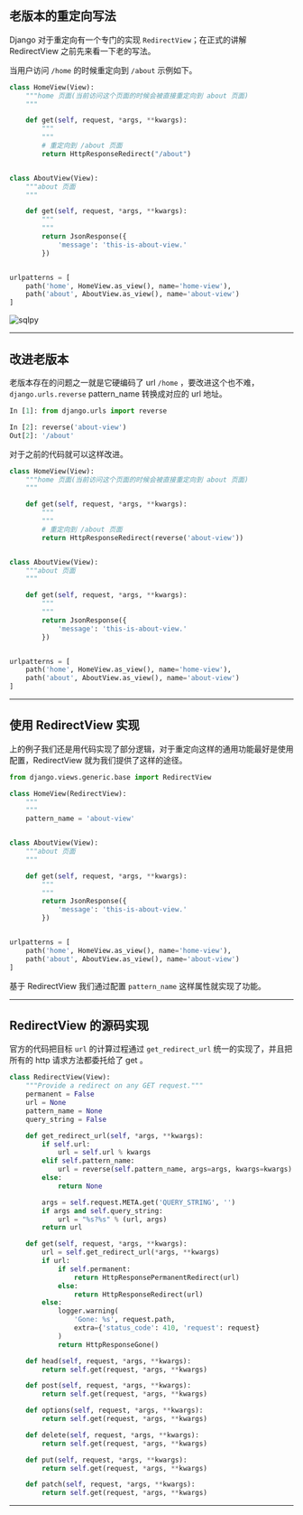 ## 老版本的重定向写法

Django 对于重定向有一个专门的实现 `RedirectView`；在正式的讲解 RedirectView 之前先来看一下老的写法。

当用户访问 `/home` 的时候重定向到 `/about` 示例如下。
```python
class HomeView(View):
    """home 页面(当前访问这个页面的时候会被直接重定向到 about 页面)
    """

    def get(self, request, *args, **kwargs):
        """
        """
        # 重定向到 /about 页面
        return HttpResponseRedirect("/about")


class AboutView(View):
    """about 页面
    """

    def get(self, request, *args, **kwargs):
        """
        """
        return JsonResponse({
            'message': 'this-is-about-view.'
        })


urlpatterns = [
    path('home', HomeView.as_view(), name='home-view'),
    path('about', AboutView.as_view(), name='about-view')
]

```

![sqlpy](static/2020-28/sqlpy-redirector-view.jpg)

---

## 改进老版本
老版本存在的问题之一就是它硬编码了 url `/home` ，要改进这个也不难，`django.urls.reverse` pattern_name 转换成对应的 url 地址。
```python
In [1]: from django.urls import reverse 

In [2]: reverse('about-view')                                                   
Out[2]: '/about'
```
对于之前的代码就可以这样改进。
```python
class HomeView(View):
    """home 页面(当前访问这个页面的时候会被直接重定向到 about 页面)
    """

    def get(self, request, *args, **kwargs):
        """
        """
        # 重定向到 /about 页面
        return HttpResponseRedirect(reverse('about-view'))


class AboutView(View):
    """about 页面
    """

    def get(self, request, *args, **kwargs):
        """
        """
        return JsonResponse({
            'message': 'this-is-about-view.'
        })


urlpatterns = [
    path('home', HomeView.as_view(), name='home-view'),
    path('about', AboutView.as_view(), name='about-view')
]

```

---

## 使用 RedirectView 实现
上的例子我们还是用代码实现了部分逻辑，对于重定向这样的通用功能最好是使用配置，RedirectView 就为我们提供了这样的途径。
```python
from django.views.generic.base import RedirectView

class HomeView(RedirectView):
    """
    """
    pattern_name = 'about-view'


class AboutView(View):
    """about 页面
    """

    def get(self, request, *args, **kwargs):
        """
        """
        return JsonResponse({
            'message': 'this-is-about-view.'
        })


urlpatterns = [
    path('home', HomeView.as_view(), name='home-view'),
    path('about', AboutView.as_view(), name='about-view')
]

```

基于 RedirectView 我们通过配置 `pattern_name` 这样属性就实现了功能。

---

## RedirectView 的源码实现
官方的代码把目标 `url` 的计算过程通过 `get_redirect_url` 统一的实现了，并且把所有的 http 请求方法都委托给了 get 。

```python
class RedirectView(View):
    """Provide a redirect on any GET request."""
    permanent = False
    url = None
    pattern_name = None
    query_string = False

    def get_redirect_url(self, *args, **kwargs):
        if self.url:
            url = self.url % kwargs
        elif self.pattern_name:
            url = reverse(self.pattern_name, args=args, kwargs=kwargs)
        else:
            return None

        args = self.request.META.get('QUERY_STRING', '')
        if args and self.query_string:
            url = "%s?%s" % (url, args)
        return url

    def get(self, request, *args, **kwargs):
        url = self.get_redirect_url(*args, **kwargs)
        if url:
            if self.permanent:
                return HttpResponsePermanentRedirect(url)
            else:
                return HttpResponseRedirect(url)
        else:
            logger.warning(
                'Gone: %s', request.path,
                extra={'status_code': 410, 'request': request}
            )
            return HttpResponseGone()

    def head(self, request, *args, **kwargs):
        return self.get(request, *args, **kwargs)

    def post(self, request, *args, **kwargs):
        return self.get(request, *args, **kwargs)

    def options(self, request, *args, **kwargs):
        return self.get(request, *args, **kwargs)

    def delete(self, request, *args, **kwargs):
        return self.get(request, *args, **kwargs)

    def put(self, request, *args, **kwargs):
        return self.get(request, *args, **kwargs)

    def patch(self, request, *args, **kwargs):
        return self.get(request, *args, **kwargs)
```

---